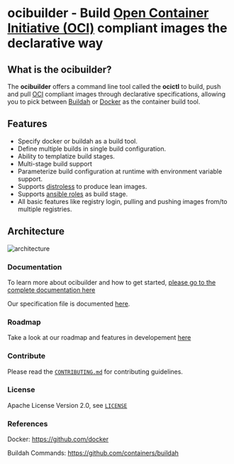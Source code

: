 # ocibuilder - Build [Open Container Initiative (OCI)](https://www.opencontainers.org/) compliant images the declarative way

## What is the ocibuilder?

The **ocibuilder** offers a command line tool called the **ocictl** to build, push and pull [OCI](https://www.opencontainers.org/) compliant images through declarative specifications, allowing
you to pick between [Buildah](https://github.com/containers/buildah) or [Docker](https://docs.docker.com/) as the container build tool. 

## Features

  * Specify docker or buildah as a build tool.
  * Define multiple builds in single build configuration.
  * Ability to templatize build stages.
  * Multi-stage build support
  * Parameterize build configuration at runtime with environment variable support.
  * Supports [distroless](https://github.com/GoogleContainerTools/distroless) to produce lean images.
  * Supports [ansible roles](https://docs.ansible.com/) as build stage.
  * All basic features like registry login, pulling and pushing images from/to multiple registries.

## Architecture

![architecture](./docs/assets/ocibuilder.png)

### Documentation

To learn more about ocibuilder and how to get started, [please go to the complete documentation 
here](./docs)

Our specification file is documented [here](docs/spec/specification.md).

### Roadmap
Take a look at our roadmap and features in developement [here](https://github.com/ocibuilder/ocibuilder/blob/master/ROADMAP.md)

### Contribute

Please read the [`CONTRIBUTING.md`](./CONTRIBUTING.md) for contributing guidelines. 

### License

Apache License Version 2.0, see [`LICENSE`](https://github.com/ocibuilder/ocibuilder/blob/master/LICENSE)

### References

Docker: https://github.com/docker

Buildah Commands: https://github.com/containers/buildah